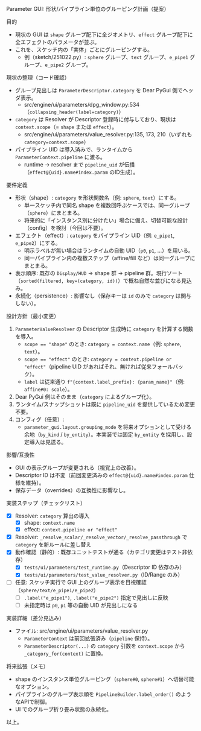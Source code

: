 Parameter GUI: 形状/パイプライン単位のグルーピング計画（提案）

目的
- 現状の GUI は `shape` グループ配下に全ジオメトリ、`effect` グループ配下に全エフェクトのパラメータが並ぶ。
- これを、スケッチ内の「実体」ごとにグルーピングする。
  - 例（sketch/251022.py）: `sphere` グループ、`text` グループ、`e_pipe1` グループ、`e_pipe2` グループ。

現状の整理（コード確認）
- グループ見出しは `ParameterDescriptor.category` を Dear PyGui 側でヘッダ表示。
  - src/engine/ui/parameters/dpg_window.py:534（`collapsing_header(label=category)`）
- `category` は Resolver が Descriptor 登録時に付与しており、現状は `context.scope`（= `shape` または `effect`）。
  - src/engine/ui/parameters/value_resolver.py:135, 173, 210（いずれも `category=context.scope`）
- パイプライン UID は導入済みで、ランタイムから `ParameterContext.pipeline` に渡る。
  - runtime → resolver まで `pipeline_uid` が伝播（`effect@{uid}.name#index.param` のID生成）。

要件定義
- 形状（shape）: `category` を形状関数名（例: `sphere`, `text`）にする。
  - 単一スケッチ内で同名 shape を複数回呼ぶケースでは、同一グループ（`sphere`）にまとまる。
  - 将来的に「インスタンス別に分けたい」場合に備え、切替可能な設計（config）を検討（今回は不要）。
- エフェクト（effect）: `category` をパイプライン UID（例: `e_pipe1`, `e_pipe2`）にする。
  - 明示ラベルが無い場合はランタイムの自動 UID（`p0`, `p1`, ...）を用いる。
  - 同一パイプライン内の複数ステップ（affine/fill など）は同一グループにまとまる。
- 表示順序: 既存の `Display/HUD` → shape 群 → pipeline 群。現行ソート（`sorted(filtered, key=(category, id))`）で概ね自然な並びになる見込み。
- 永続化（persistence）: 影響なし（保存キーは `id` のみで `category` は関与しない）。

設計方針（最小変更）
1) `ParameterValueResolver` の Descriptor 生成時に `category` を計算する関数を導入。
   - `scope == "shape"` のとき: `category = context.name`（例: `sphere`, `text`）。
   - `scope == "effect"` のとき: `category = context.pipeline or "effect"`（pipeline UID があればそれ、無ければ従来フォールバック）。
   - `label` は従来通り `f"{context.label_prefix}: {param_name}"`（例: `affine#0: scale`）。
2) Dear PyGui 側はそのまま（`category` によるグループ化）。
3) ランタイム/スナップショットは既に `pipeline_uid` を提供しているため変更不要。
4) コンフィグ（任意）:
   - `parameter_gui.layout.grouping_mode` を将来オプションとして受ける余地（`by_kind` / `by_entity`）。本実装では固定 `by_entity` を採用し、設定導入は見送る。

影響/互換性
- GUI の表示グループが変更される（視覚上の改善）。
- Descriptor ID は不変（前回変更済みの `effect@{uid}.name#index.param` 仕様を維持）。
- 保存データ（overrides）の互換性に影響なし。

実装ステップ（チェックリスト）
- [x] Resolver: `category` 算出の導入
  - [x] shape: `context.name`
  - [x] effect: `context.pipeline or "effect"`
- [x] Resolver: `_resolve_scalar/_resolve_vector/_resolve_passthrough` で `category` を新ルールに差し替え
- [x] 動作確認（静的）: 既存ユニットテストが通る（カテゴリ変更はテスト非依存）
  - [x] `tests/ui/parameters/test_runtime.py`（Descriptor ID 依存のみ）
  - [x] `tests/ui/parameters/test_value_resolver.py`（ID/Range のみ）
- [ ] 任意: スケッチ実行で GUI 上のグループ表示を目視確認（`sphere/text/e_pipe1/e_pipe2`）
  - [ ] `.label("e_pipe1")`, `.label("e_pipe2")` 指定で見出しに反映
  - [ ] 未指定時は `p0`, `p1` 等の自動 UID が見出しになる

実装詳細（差分見込み）
- ファイル: src/engine/ui/parameters/value_resolver.py
  - `ParameterContext` は前回拡張済み（`pipeline` 保持）。
  - `ParameterDescriptor(...)` の `category` 引数を `context.scope` から `_category_for(context)` に置換。

将来拡張（メモ）
- shape のインスタンス単位グルーピング（`sphere#0`, `sphere#1`）へ切替可能なオプション。
- パイプラインのグループ表示順を `PipelineBuilder.label_order()` のようなAPIで制御。
- UI でのグループ折り畳み状態の永続化。

以上。
